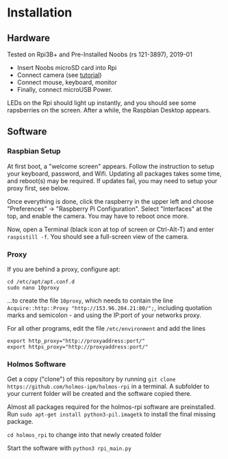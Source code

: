 # Installation

## Hardware
Tested on Rpi3B+ and Pre-Installed Noobs (rs 121-3897), 2019-01

* Insert Noobs microSD card into Rpi
* Connect camera (see [tutorial](https://projects.raspberrypi.org/en/projects/getting-started-with-picamera/4]))
* Connect mouse, keyboard, monitor
* Finally, connect microUSB Power. 

LEDs on the Rpi should light up instantly, and you should see some rapsberries on the screen. 
After a while, the Raspbian Desktop appears.


## Software

### Raspbian Setup
At first boot, a "welcome screen" appears. Follow the instruction to setup your keyboard, password, and Wifi.
Updating all packages takes some time, and reboot(s) may be required.
If updates fail, you may need to setup your proxy first, see below.

Once everything is done, click the raspberry in the upper left and choose "Preferences" -> "Raspberry Pi Configuration".
Select "Interfaces" at the top, and enable the camera. You may have to reboot once more.

Now, open a Terminal (black icon at top of screen or Ctrl-Alt-T) and enter `raspistill -f`.
You should see a full-screen view of the camera.

### Proxy
If you are behind a proxy, configure apt:
```
cd /etc/apt/apt.conf.d
sudo nano 10proxy
```
...to create the file `10proxy`, which needs to contain the line `Acquire::http::Proxy "http://153.96.204.21:80/";`, 
including quotation marks and semicolon - and using the IP:port of your networks proxy.

For all other programs, edit the file `/etc/environment` and add the lines 
```
export http_proxy="http://proxyaddress:port/"
export https_proxy="http://proxyaddress:port/"
```

### Holmos Software
Get a copy ("clone") of this repository by running `git clone https://github.com/holmos-ipm/holmos-rpi` in a terminal.
A subfolder to your current folder will be created and the software copied there.

Almost all packages required for the holmos-rpi software are preinstalled. Run 
`sudo apt-get install python3-pil.imagetk` to install the final missing package.

`cd holmos_rpi` to change into that newly created folder

Start the software with `python3 rpi_main.py`
